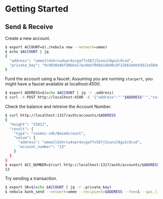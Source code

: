 # Getting Started


## Send & Receive

Create a new account.

```sh
$ export ACCOUNT=$(./nebula new --network=umee)
$ echo $ACCOUNT | jq
{
  "address": "umee1ldxhrcu4vpr4xcgaffs587j5zunul8gu2c9cxd",
  "private_key": "9c9038a9bfd0bba17ac0eb709bb1db88c8f12663e0e93d11e5694b0fec0f5842"
}
```

Fund the account using a faucet. Assuming you are running `starport`, you might have a faucet available at localhost:4500.

```sh
$ export ADDRESS=$(echo $ACCOUNT | jq -r .address)
$ curl -X POST http://localhost:4500 -d '{"address":"'"$ADDRESS"'","coins":["2000uumee"]}'
```

Check the balance and retreive the Account Number.

```sh
$ curl http://localhost:1317/auth/accounts/$ADDRESS
{
  "height": "25812",
  "result": {
    "type": "cosmos-sdk/BaseAccount",
    "value": {
      "address": "umee1ldxhrcu4vpr4xcgaffs587j5zunul8gu2c9cxd",
      "account_number": "13"
    }
  }
}
$ export ACC_NUMBER=$(curl http://localhost:1317/auth/accounts/$ADDRESS | jq -r .result.value.account_number)
13
```

Try sending a transaction.

```sh
$ export SK=$(echo $ACCOUNT | jq -r .private_key)
$ nebula bank_send --network=umee --recipient=$ADDRESS --fee=1 --gas_limit=400000 --timeout_height=100000 --private_key=$SK --acc_number=$ACC_NUMBER --acc_sequence=0 --memo=""
```
